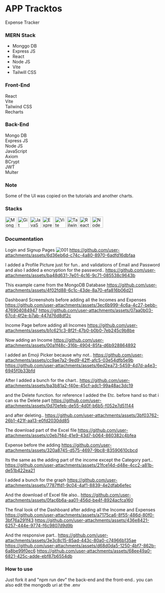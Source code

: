 # APP Tracktos

Expense Tracker

### MERN Stack

- Monggo DB
- Express JS
- React
- Node JS
- Vite
- Tailwill CSS

### Front-End

React <br />
Vite <br />
Tailwind CSS <br />
Recharts <br />

### Back-End

Mongo DB <br />
Express JS <br />
Node JS <br />
JavaScript <br />
Axiom <br />
BCrypt <br />
JWT <br />
Multer <br />

### Note

Some of the UI was copied on the tutorials and another charts.

### Stacks

<p align="left">
  <a href="https://www.mongodb.com" target="_blank" rel="noreferrer"><img src="https://github.com/user-attachments/assets/9e101c68-20a8-4acc-bb14-6165ff631005" width="36" height="36" alt="MongoDB" /></a>
  <a href="https://git-scm.com/" target="_blank" rel="noreferrer"><img src="https://github.com/user-attachments/assets/630411d3-09c3-4273-ac41-a2eb1424dc9f" width="36" height="36" alt="Git" /></a>
  <a href="https://developer.mozilla.org/en-US/docs/Web/JavaScript" target="_blank" rel="noreferrer"><img src="https://github.com/user-attachments/assets/a0a808e5-b878-480f-8ff0-8ddb8714f398" width="36" height="36" alt="JavaScript" /></a>
  <a href="https://expressjs.com" target="_blank" rel="noreferrer"><img src="https://github.com/user-attachments/assets/ad882689-e89d-4f75-8e1c-31493dce18ff" width="36" height="36" alt="ExpressJS" /></a>
  <a href="https://vite.dev" target="_blank" rel="noreferrer"><img src="https://github.com/user-attachments/assets/668b9b7b-ece6-466e-bfcd-1567d4c73427" width="36" height="36" alt="Vite" /></a>
  <a href="https://v2.tailwindcss.com" target="_blank" rel="noreferrer"><img src="https://github.com/user-attachments/assets/eeac1828-c56b-48ad-8445-330e9eab5426" width="36" height="36" alt="TailwindCSS" /></a>
  <a href="https://react.dev" target="_blank" rel="noreferrer"><img src="https://github.com/user-attachments/assets/1da46036-25cd-418e-9960-ef57d297a966" width="36" height="36" alt="React" /></a>
  <a href="https://nodejs.org/en" target="_blank" rel="noreferrer"><img src="https://github.com/user-attachments/assets/219d4a01-35b0-4c10-b05d-f7c636838969" width="36" height="36" alt="NodeJS" /></a>
</p>

### Documentation

Login and Signup Pages
![001](https://github.com/user-attachments/assets/1cb170bb-c6b2-4b25-b7d2-3878d1d025bf)
https://github.com/user-attachments/assets/6d36eb6d-c74c-4a80-8970-6adfd16dbfaa

I added a Profile Picture just for fun.. and validations of Email and Password and also I added a encryption for the password..
https://github.com/user-attachments/assets/ba48d631-7e01-4c16-9c71-085538c9643b

This example came from the MongoDB Database
https://github.com/user-attachments/assets/4f02fd88-6c1c-43de-8a70-efa816b06d21

Dashboard Screenshots before adding all the Incomes and Expenses
https://github.com/user-attachments/assets/3ec6b999-4c6a-4c27-bebb-476904084947
https://github.com/user-attachments/assets/07aa0b03-67cd-4f2e-b7ab-447d76d8df2c

Income Page before adding all Incomes
https://github.com/user-attachments/assets/b1c621c3-8f2f-47b0-b0b0-7eb245c9b8be

Now adding an Income
https://github.com/user-attachments/assets/00a1f48c-316b-4904-85fa-d6b928864892

I added an Emoji Picker because why not..
https://github.com/user-attachments/assets/cc9ae7a2-9ed9-42ff-afc5-03e54dfb5e9b
https://github.com/user-attachments/assets/6ed2ea73-5459-4d7d-a4e3-6945f0b33bfd

After I added a bunch for the chart..
https://github.com/user-attachments/assets/ba3b81a2-f40e-45cf-adc1-99a48ac3dc19

and the Delete function. for reference I added the Etc. before hand so that i can ss the Delete part
https://github.com/user-attachments/assets/0d70efeb-de55-4d0f-b6b5-f052e7d51144

and after deleting..
https://github.com/user-attachments/assets/3bf03762-26b1-421f-aa13-e0fd2030dd85

The download part of the Excel file
https://github.com/user-attachments/assets/c0eb7f4d-41e9-43d7-b064-860382c4bfea

Expense before the adding
https://github.com/user-attachments/assets/320a8745-d575-4697-9bc8-83590610cbcd

Its the same as the adding part of the income except the Category part..
https://github.com/user-attachments/assets/21fce14d-d48e-4cc2-a81b-de51b422ea21

I added a bunch for the graph
https://github.com/user-attachments/assets/7787ffd1-9c04-4af1-8839-4e2dfab6efec

And the download of Excel file also..
https://github.com/user-attachments/assets/0fac6b6a-aa01-456d-be4f-8924acfca160

The final look of the Dashboard after adding all the Income and Expenses
https://github.com/user-attachments/assets/a7175ca6-8f55-486d-80f0-3bf76a291f43
https://github.com/user-attachments/assets/436e8421-6257-444e-9774-f6c9807d9d9b

And the responsive part..
https://github.com/user-attachments/assets/3e3c8c15-85ad-443c-80a0-c74966b135ae
https://github.com/user-attachments/assets/d68d0da5-1250-4bf7-862b-6a8be99f0ec6
https://github.com/user-attachments/assets/68ee49a0-6821-425c-adde-ebf87b6554db

### How to use

Just fork it and "npm run dev" the back-end and the front-end.. you can also edit the mongodb uri at the .env



















